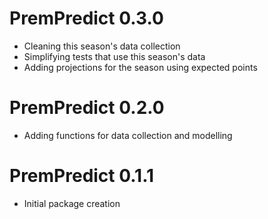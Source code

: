 # PremPredict 0.3.0
* Cleaning this season's data collection
* Simplifying tests that use this season's data
* Adding projections for the season using expected points

# PremPredict 0.2.0
* Adding functions for data collection and modelling

# PremPredict 0.1.1
* Initial package creation
